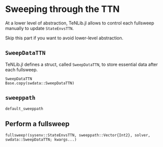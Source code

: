 # Sweeping through the TTN

At a lower level of abstraction, TeNLib.jl allows to control each fullsweep
 manually to update `StateEnvsTTN`.

Skip this part if you want to avoid lower-level abstraction.

## `SweepDataTTN`

TeNLib.jl defines a struct, called  `SweepDataTTN`, to store essential data after each fullsweep.

```@docs
SweepDataTTN
Base.copy(swdata::SweepDataTTN)
```
## `sweeppath`

```@docs
default_sweeppath
```

## Perform a fullsweep

```@docs
fullsweep!(sysenv::StateEnvsTTN, sweeppath::Vector{Int2}, solver, swdata::SweepDataTTN; kwargs...)
```
